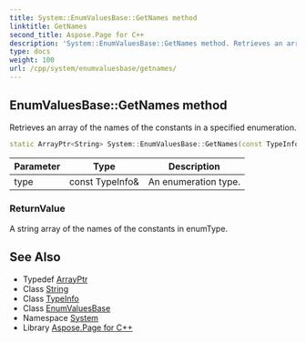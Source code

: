 ```yaml
---
title: System::EnumValuesBase::GetNames method
linktitle: GetNames
second_title: Aspose.Page for C++
description: 'System::EnumValuesBase::GetNames method. Retrieves an array of the names of the constants in a specified enumeration in C++.'
type: docs
weight: 100
url: /cpp/system/enumvaluesbase/getnames/
---
```

## EnumValuesBase::GetNames method


Retrieves an array of the names of the constants in a specified enumeration.

```cpp
static ArrayPtr<String> System::EnumValuesBase::GetNames(const TypeInfo &type)
```


| Parameter | Type | Description |
| --- | --- | --- |
| type | const TypeInfo\& | An enumeration type. |

### ReturnValue

A string array of the names of the constants in enumType.

## See Also

* Typedef [ArrayPtr](../../arrayptr/)
* Class [String](../../string/)
* Class [TypeInfo](../../typeinfo/)
* Class [EnumValuesBase](../)
* Namespace [System](../../)
* Library [Aspose.Page for C++](../../../)
